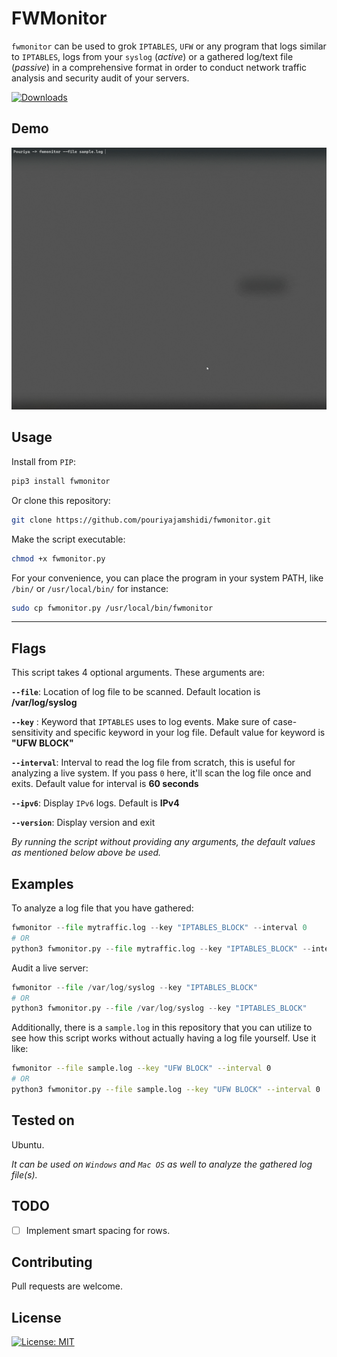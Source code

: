 # FWMonitor

`fwmonitor` can be used to grok `IPTABLES`, `UFW` or any program that logs similar to `IPTABLES`, logs from your `syslog` (_active_) or a gathered log/text file (_passive_) in a comprehensive format in order to conduct network traffic analysis and security audit of your servers.

[![Downloads](https://static.pepy.tech/badge/fwmonitor)](https://pepy.tech/project/fwmonitor)

## Demo

![fwmonitor](https://github.com/pouriyajamshidi/fwmonitor/raw/master/images/fwmonitor.gif)

## Usage

Install from `PIP`:

```bash
pip3 install fwmonitor
```

Or clone this repository:

```bash
git clone https://github.com/pouriyajamshidi/fwmonitor.git
```

Make the script executable:

```bash
chmod +x fwmonitor.py
```

For your convenience, you can place the program in your system PATH, like `/bin/` or `/usr/local/bin/` for instance:

```bash
sudo cp fwmonitor.py /usr/local/bin/fwmonitor
```

---

## Flags

This script takes 4 optional arguments. These arguments are:

**`--file`**: Location of log file to be scanned. Default location is **/var/log/syslog**

**`--key`** : Keyword that `IPTABLES` uses to log events. Make sure of case-sensitivity and specific keyword in your log file. Default value for keyword is **"UFW BLOCK"**

**`--interval`**: Interval to read the log file from scratch, this is useful for analyzing a live system. If you pass `0` here, it'll scan the log file once and exits. Default value for interval is **60 seconds**

**`--ipv6`**: Display `IPv6` logs. Default is **IPv4**

**`--version`**: Display version and exit

_By running the script without providing any arguments, the default values as mentioned below above be used._

## Examples

To analyze a log file that you have gathered:

```python
fwmonitor --file mytraffic.log --key "IPTABLES_BLOCK" --interval 0
# OR
python3 fwmonitor.py --file mytraffic.log --key "IPTABLES_BLOCK" --interval 0
```

Audit a live server:

```python
fwmonitor --file /var/log/syslog --key "IPTABLES_BLOCK"
# OR
python3 fwmonitor.py --file /var/log/syslog --key "IPTABLES_BLOCK"
```

Additionally, there is a `sample.log` in this repository that you can utilize to see how this script works without actually having a log file yourself. Use it like:

```bash
fwmonitor --file sample.log --key "UFW BLOCK" --interval 0
# OR
python3 fwmonitor.py --file sample.log --key "UFW BLOCK" --interval 0
```

## Tested on

Ubuntu.

_It can be used on `Windows` and `Mac OS` as well to analyze the gathered log file(s)._

## TODO

- [ ] Implement smart spacing for rows.

## Contributing

Pull requests are welcome.

## License

[![License: MIT](https://img.shields.io/badge/License-MIT-yellow.svg)](https://opensource.org/licenses/MIT)
